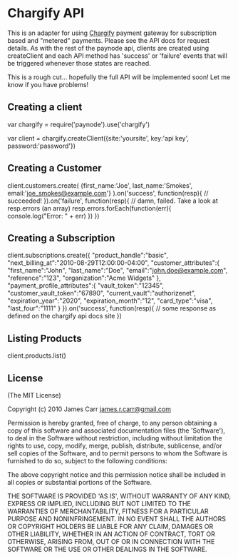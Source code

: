 # Chargify API
This is an adapter for using [Chargify](http://www.chargify.com) payment gateway for subscription based and "metered" payments. Please see the API docs for request details.
As with the rest of the paynode api, clients are created using createClient and each API method has 'success' or 'failure' events that will be triggered whenever those
states are reached.

This is a rough cut... hopefully the full API will be implemented soon! Let me know if you have problems!


## Creating a client
  var chargify = require('paynode').use('chargify')

  var client = chargify.createClient({site:'yoursite', key:'api key', password:'password'})

## Creating a Customer
  client.customers.create(
    {first_name:'Joe', last_name:'Smokes', email:'joe_smokes@example.com'}
  ).on('success', function(resp){
    // succeeded!
  }).on('failure', function(resp){
    // damn, failed. Take a look at resp.errors (an array)
    resp.errors.forEach(function(err){  
      console.log("Error: " + err)
    })
  })

## Creating a Subscription
  client.subscriptions.create({
   "product_handle":"basic",
   "next_billing_at":"2010-08-29T12:00:00-04:00",
   "customer_attributes":{
     "first_name":"John",
     "last_name":"Doe",
     "email":"john.doe@example.com",
     "reference":"123",
     "organization":"Acme Widgets"
   },
   "payment_profile_attributes":{
     "vault_token":"12345",
     "customer_vault_token":"67890",
     "current_vault":"authorizenet",
     "expiration_year":"2020",
     "expiration_month":"12",
     "card_type":"visa",
     "last_four":"1111"
    }
  }).on('success', function(resp){
    // some response as defined on the chargify api docs site
  })


## Listing Products
  client.products.list()
## License 

(The MIT License)

Copyright (c) 2010 James Carr <james.r.carr@gmail.com>

Permission is hereby granted, free of charge, to any person obtaining
a copy of this software and associated documentation files (the
'Software'), to deal in the Software without restriction, including
without limitation the rights to use, copy, modify, merge, publish,
distribute, sublicense, and/or sell copies of the Software, and to
permit persons to whom the Software is furnished to do so, subject to
the following conditions:

The above copyright notice and this permission notice shall be
included in all copies or substantial portions of the Software.

THE SOFTWARE IS PROVIDED 'AS IS', WITHOUT WARRANTY OF ANY KIND,
EXPRESS OR IMPLIED, INCLUDING BUT NOT LIMITED TO THE WARRANTIES OF
MERCHANTABILITY, FITNESS FOR A PARTICULAR PURPOSE AND NONINFRINGEMENT.
IN NO EVENT SHALL THE AUTHORS OR COPYRIGHT HOLDERS BE LIABLE FOR ANY
CLAIM, DAMAGES OR OTHER LIABILITY, WHETHER IN AN ACTION OF CONTRACT,
TORT OR OTHERWISE, ARISING FROM, OUT OF OR IN CONNECTION WITH THE
SOFTWARE OR THE USE OR OTHER DEALINGS IN THE SOFTWARE.

